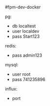 #fpm-dev-docker

pg: 
- db localtest
- user localdev
- pass Start123

redis:
- pass admin123

mysql:
- user root
- pass 741235896

influx:
- port 